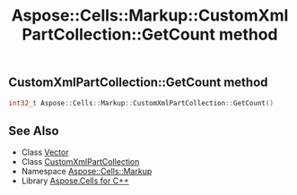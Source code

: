 ﻿---
title: Aspose::Cells::Markup::CustomXmlPartCollection::GetCount method
linktitle: GetCount
second_title: Aspose.Cells for C++ API Reference
description: 'How to use GetCount method of Aspose::Cells::Markup::CustomXmlPartCollection class in C++.'
type: docs
weight: 900
url: /cpp/aspose.cells.markup/customxmlpartcollection/getcount/
---
## CustomXmlPartCollection::GetCount method




```cpp
int32_t Aspose::Cells::Markup::CustomXmlPartCollection::GetCount()
```

## See Also

* Class [Vector](../../../aspose.cells/vector/)
* Class [CustomXmlPartCollection](../)
* Namespace [Aspose::Cells::Markup](../../)
* Library [Aspose.Cells for C++](../../../)
